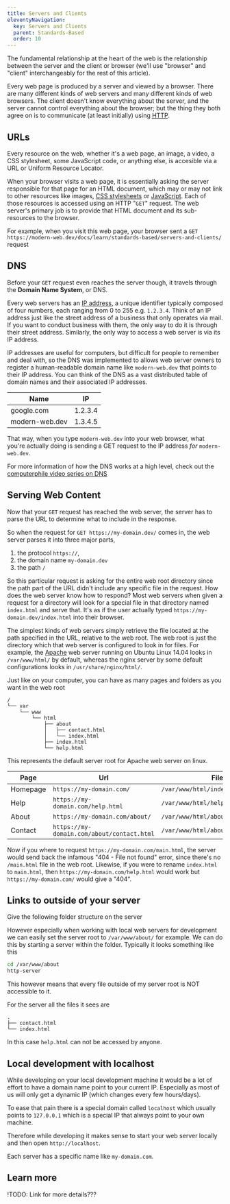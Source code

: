 ```yaml
---
title: Servers and Clients
eleventyNavigation:
  key: Servers and Clients
  parent: Standards-Based
  order: 10
---
```


The fundamental relationship at the heart of the web is the relationship between the server and the client or browser (we'll use "browser" and "client" interchangeably for the rest of this article).

Every web page is produced by a server and viewed by a browser.
There are many different kinds of web servers and many different kinds of web browsers.
The client doesn't know everything about the server, and the server cannot control everything about the browser;
but the thing they both agree on is to communicate (at least initially) using
<a href="https://developer.mozilla.org/en-US/docs/Web/HTTP" target="_blank" rel="noopener noreferrer"><abbr title="HyperText Transfer Protocol">HTTP</abbr></a>.

## URLs

Every resource on the web, whether it's a web page, an image, a video, a CSS stylesheet, some JavaScript code, or anything else, is accesible via a <abbr>URL</abbr> or Uniform Resource Locator.

When your browser visits a web page, it is essentially asking the server responsible for that page
for an HTML document, which may or may not link to other resources like images, [CSS stylesheets](./css.md) or
[JavaScript](./javascript.md). Each of those resources is accessed using an HTTP "`GET`" request. The web server's primary job is to provide that HTML document and its sub-resources to the browser.

For example, when you visit this web page, your browser sent a `GET https://modern-web.dev/docs/learn/standards-based/servers-and-clients/` request

## DNS

Before your `GET` request even reaches the server though, it travels through the **Domain Name System**, or <abbr>DNS</abbr>.

Every web servers has an [IP address](https://developer.mozilla.org/en-US/docs/Glossary/IP_Address),
a unique identifier typically composed of four numbers, each ranging from 0 to 255 e.g. `1.2.3.4`.
Think of an IP address just like the street address of a business that only operates via mail.
If you want to conduct business with them, the only way to do it is through their street address.
Similarly, the only way to access a web server is via its IP address.

IP addresses are useful for computers, but difficult for people to remember and deal with,
so the DNS was implemented to allows web server owners to register a human-readable domain name like
`modern-web.dev` that points to their IP address. You can think of the DNS as a vast distributed
table of domain names and their associated IP addresses.

| Name           | IP      |
| -------------- | ------- |
| google.com     | 1.2.3.4 |
| modern-web.dev | 1.3.4.5 |

That way, when you type `modern-web.dev` into your
web browser, what you're actually doing is sending a GET request to the IP address _for_ `modern-web.dev`.

For more information of how the DNS works at a high level, check out the [computerphile video series on DNS](https://www.youtube.com/watch?v=uOfonONtIuk)

## Serving Web Content

Now that your `GET` request has reached the web server, the server has to parse the URL to determine what to include in the response.

So when the request for `GET https://my-domain.dev/` comes in, the web server parses it into three major parts,

1. the protocol `https://`,
2. the domain name `my-domain.dev`
3. the path `/`

So this particular request is asking for the entire web root directory since the path part of the URL didn't include any specific file in the request. How does the web server know how to respond? Most web servers when given a request for a directory will look for a special file in that directory named `index.html` and serve that. It's as if the user actually typed `https://my-domain.dev/index.html` into their browser.

The simplest kinds of web servers simply retrieve the file located at the path specified in the URL, relative to the web root. The web root is just the directory which that web server is configured to look in for files. For example, the [Apache](https://httpd.apache.org/) web server running on Ubuntu Linux 14.04 looks in `/var/www/html/` by default, whereas the nginx server by some default configurations looks in `/usr/share/nginx/html/`.

Just like on your computer, you can have as many pages and folders as you want in the web root

```
/
└── var
    └── www
        └── html
            ├── about
            │   ├── contact.html
            │   └── index.html
            ├── index.html
            └── help.html
```

This represents the default server root for Apache web server on linux.

| Page     | Url                                        | File                               |
| -------- | ------------------------------------------ | ---------------------------------- |
| Homepage | `https://my-domain.com/`                   | `/var/www/html/index.html`         |
| Help     | `https://my-domain.com/help.html`          | `/var/www/html/help.html`          |
| About    | `https://my-domain.com/about/`             | `/var/www/html/about/index.html`   |
| Contact  | `https://my-domain.com/about/contact.html` | `/var/www/html/about/contact.html` |

Now if you where to request `https://my-domain.com/main.html`, the server would send back the infamous "404 - File not found" error, since there's no `/main.html` file in the web root.
Likewise, if you were to rename `index.html` to `main.html`, then `https://my-domain.com/help.html` would work but `https://my-domain.com/` would give a "404".

## Links to outside of your server

Give the following folder structure on the server

However especially when working with local web servers for development we can easily set the server root to `/var/www/about/` for example.
We can do this by starting a server within the folder. Typically it looks something like this

```bash
cd /var/www/about
http-server
```

This however means that every file outside of my server root is NOT accessible to it.

For the server all the files it sees are

```
.
├── contact.html
└── index.html
```

In this case `help.html` can not be accessed by anyone.

## Local development with localhost

While developing on your local development machine it would be a lot of effort to have a domain name point to your current IP. Especially as most of us will only get a dynamic IP (which changes every few hours/days).

To ease that pain there is a special domain called `localhost` which usually points to `127.0.0.1` which is a special IP that always point to your own machine.

Therefore while developing it makes sense to start your web server locally and then open `http://localhost`.

Each server has a specific name like `my-domain.com`.

## Learn more

!TODO: Link for more details???
